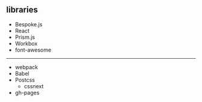 ## libraries

* Bespoke.js
* React
* Prism.js
* Workbox
* font-awesome

---

* webpack
* Babel
* Postcss
  * cssnext
* gh-pages
